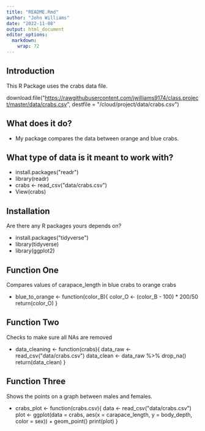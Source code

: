 ```yaml
---
title: "README.Rmd"
author: "John Williams"
date: "2022-11-08"
output: html_document
editor_options: 
  markdown: 
    wrap: 72
---
```


## Introduction

This R Package uses the crabs data file.

download.file("https://rawgithubusercontent.com/jwilliams9174/class.project/master/data/crabs.csv", destfile = "/cloud/project/data/crabs.csv")

## What does it do?

   -   My package compares the data between orange and blue crabs.

## What type of data is it meant to work with? 

   - install.packages("readr")
   - library(readr)
   - crabs <- read_csv("data/crabs.csv")
   - View(crabs)

## Installation

Are there any R packages yours depends on?

- install.packages("tidyverse")
- library(tidyverse)
- library(ggplot2)

## Function One
Compares values of carapace_length in blue crabs to orange crabs

- blue_to_orange <- function(color_B){
  color_O <- (color_B - 100) * 200/50
  return(color_O)
}

## Function Two
Checks to make sure all NAs are removed

- data_cleaning <- function(crabs){
  data_raw <- read_csv("data/crabs.csv")
  data_clean <- data_raw %>% 
    drop_na()
  return(data_clean)
}

## Function Three

Shows the points on a graph between males and females.

- crabs_plot <- function(crabs.csv){
        data <- read_csv("data/crabs.csv")
        plot <- ggplot(data = crabs, aes(x = carapace_length, y = body_depth, color = sex)) + geom_point()
        print(plot)
}

